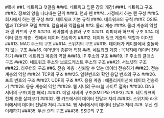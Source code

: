 #목차
##1. 네트워크 첫걸음
###0. 네트워크 입문 강의 개강!
###1. 네트워크 구조.
###2. 정보의 양을 나타내는 단위
###3. 랜과 왠
###4. 가정에서 하는 랜 구성
###5. 회사에서 하는 랜 구성
##2. 네트워크 기본 규칙
###6. 네트워크의 규칙
###7. OSI모델과 TCP/IP 모델
###8. 캡슐화와 역캡슐화
##3. 물리 계층
###9. 물리 계층의 역할과 랜 카드의 구조
###10. 케이블의 종류와 구조
###11. 리피터와 허브의 구조
##4. 데이터 링크 계층 : 랜에서 데이터 전송하기
###12. 데이터 링크 계층의 역할과 이더넷
###13. MAC 주소의 구조
###14. 스위치의 구조
###15. 데이터가 케이블에서 충돌하지 않는 구조
###16. 이더넷의 종류와 특징
##5. 네트워크 계층 : 목적지에 데이터 전달하기
###17. 네트워크 계층의 역할
###18. IP 주소의 구조
###19. IP 주소의 클래스 구조
###20. 네트워크 주소와 브로드캐스트 주소의 구조
###21. 서브넷의 구조
###22. 라우터의 구조
##6. 전송 계층 : 신뢰할 수 있는 데이터 전송하기
###23. 전송 계층의 역할
###24 TCP의 구조
###25. 일련번호와 확인 응답 번호의 구조
###26. 포트 번호의 구조
###27. UDP의 구조
##7. 응용 계층 : 애플리케이션에 데이터 전송하기
###28. 응용 계층의 역할
###29. 웹 서버의 구조(웹 사이트 접속)
###30. DNS 서버의 구조(이름 해석)
###31. 메일 서버의 구조(SMTP와 POP3)
##8. 네트워크의 전체 흐름 살펴보기
###32. 랜 카드에서의 데이터 전달과 처리
###33. 스위치와 라우터에서의 데이터 전달과 처리
###34. 웹 서버에서의 데이터 전달과 처리
##9. 무선 랜 이해하기
###35. 무선 랜의 구조
###36. SSID의 구조
